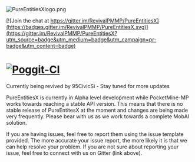 <img src="https://github.com/RevivalPMMP/PureEntitiesX/blob/master/PureEntitiesXlogo.png?raw=true" alt="PureEntitiesXlogo.png"/>

[![Join the chat at https://gitter.im/RevivalPMMP/PureEntitiesX](https://badges.gitter.im/RevivalPMMP/PureEntitiesX.svg)](https://gitter.im/RevivalPMMP/PureEntitiesX?utm_source=badge&utm_medium=badge&utm_campaign=pr-badge&utm_content=badge)

[![Poggit-CI](https://poggit.pmmp.io/ci.badge/RevivalPMMP/PureEntitiesX/PureEntitiesX)](https://poggit.pmmp.io/ci/RevivalPMMP/PureEntitiesX/PureEntitiesX)
=====
Currently being revived by 95CivicSi - Stay tuned for more updates

PureEntitiesX is currently in Alpha level development while PocketMine-MP works towards reaching a stable API version.  This means that there is no stable release of PureEntitesX at the moment and changes are being made very frequently.  Please bear with us as we work towards a complete MobAI solution.

If you are having issues, feel free to report them using the issue template provided.  The more accurate your issue report, the more likely it is that we can help resolve your problem.  If you are not sure about reporting your issue, feel free to connect with us on Gitter (link above).
